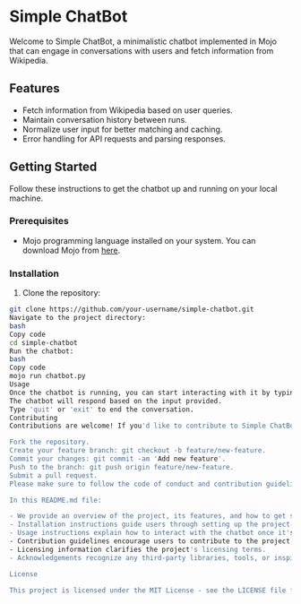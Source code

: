 # Simple ChatBot

Welcome to Simple ChatBot, a minimalistic chatbot implemented in Mojo that can engage in conversations with users and fetch information from Wikipedia.

## Features

- Fetch information from Wikipedia based on user queries.
- Maintain conversation history between runs.
- Normalize user input for better matching and caching.
- Error handling for API requests and parsing responses.

## Getting Started

Follow these instructions to get the chatbot up and running on your local machine.

### Prerequisites

- Mojo programming language installed on your system. You can download Mojo from [here](https://github.com/mojolang/mojo).

### Installation

1. Clone the repository:

```bash
git clone https://github.com/your-username/simple-chatbot.git
Navigate to the project directory:
bash
Copy code
cd simple-chatbot
Run the chatbot:
bash
Copy code
mojo run chatbot.py
Usage
Once the chatbot is running, you can start interacting with it by typing your messages in the terminal.
The chatbot will respond based on the input provided.
Type 'quit' or 'exit' to end the conversation.
Contributing
Contributions are welcome! If you'd like to contribute to Simple ChatBot, please follow these steps:

Fork the repository.
Create your feature branch: git checkout -b feature/new-feature.
Commit your changes: git commit -am 'Add new feature'.
Push to the branch: git push origin feature/new-feature.
Submit a pull request.
Please make sure to follow the code of conduct and contribution guidelines.

In this README.md file:

- We provide an overview of the project, its features, and how to get started with using it.
- Installation instructions guide users through setting up the project on their local machine.
- Usage instructions explain how to interact with the chatbot once it's running.
- Contribution guidelines encourage users to contribute to the project, while also emphasizing the importance of following the code of conduct.
- Licensing information clarifies the project's licensing terms.
- Acknowledgements recognize any third-party libraries, tools, or inspirations used in the project.

License

This project is licensed under the MIT License - see the LICENSE file for details.
